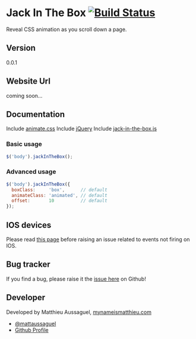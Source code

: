 # Jack In The Box [![Build Status](https://secure.travis-ci.org/matthieua/jackInTheBox.png?branch=master)](http://travis-ci.org/matthieua/jackInTheBox)

Reveal CSS animation as you scroll down a page.

## Version

0.0.1

## Website Url

coming soon...

## Documentation

Include [animate.css](https://github.com/daneden/animate.css)
Include [jQuery](https://github.com/jquery/jquery)
Include [jack-in-the-box.js](https://github.com/matthieua/jackInTheBox)

### Basic usage

```javascript
$('body').jackInTheBox();
```

### Advanced usage

```javascript
$('body').jackInTheBox({
  boxClass:     'box',      // default
  animateClass: 'animated', // default
  offset:       10          // default
});
```

## IOS devices

Please read [this page](https://developer.apple.com/library/safari/documentation/appleapplications/reference/SafariWebContent/HandlingEvents/HandlingEvents.html) before raising an issue related to events not firing on IOS.

## Bug tracker

If you find a bug, please raise it the [issue here](https://github.com/matthieua/jackInTheBox/issues) on Github!

## Developer

Developed by Matthieu Aussaguel, [mynameismatthieu.com](http://mynameismatthieu.com)

+ [@mattaussaguel](http://twitter.com/mattaussaguel)
+ [Github Profile](http://github.com/matthieua)
